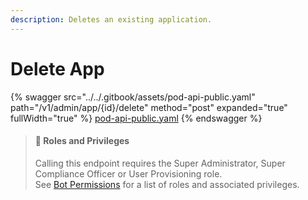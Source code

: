 ```yaml
---
description: Deletes an existing application.
---
```


# Delete App

{% swagger src="../../.gitbook/assets/pod-api-public.yaml" path="/v1/admin/app/{id}/delete" method="post" expanded="true" fullWidth="true" %}
[pod-api-public.yaml](../../.gitbook/assets/pod-api-public.yaml)
{% endswagger %}

> #### 🚧 Roles and Privileges
>
> Calling this endpoint requires the Super Administrator, Super Compliance Officer or User Provisioning role.\
> See [Bot Permissions](https://docs.developers.symphony.com/building-bots-on-symphony/configuration/bot-permissions) for a list of roles and associated privileges.
